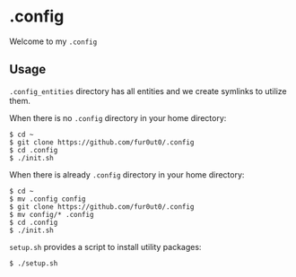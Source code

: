 # .config

Welcome to my `.config`

## Usage

`.config_entities` directory has all entities and we create symlinks to utilize them.

When there is no `.config` directory in your home directory:

```shell
$ cd ~
$ git clone https://github.com/fur0ut0/.config
$ cd .config
$ ./init.sh
```

When there is already `.config` directory in your home directory:

```shell
$ cd ~
$ mv .config config
$ git clone https://github.com/fur0ut0/.config
$ mv config/* .config
$ cd .config
$ ./init.sh
```

`setup.sh` provides a script to install utility packages:

```shell
$ ./setup.sh
```
